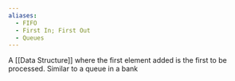 ```yaml
---
aliases:
  - FIFO
  - First In; First Out
  - Queues
---
```


A [[Data Structure]] where the first element added is the first to be processed. Similar to a queue in a bank
